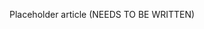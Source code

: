 <!--
title: "Set Up Database &amp; Mail"
description: "Overview of setting up databases and mail"
tags: "Admin database mail system settings"
-->

Placeholder article (NEEDS TO BE WRITTEN)
